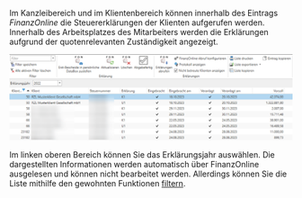 Im Kanzleibereich und im Klientenbereich können innerhalb des Eintrags
*FinanzOnline* die Steuererklärungen der Klienten aufgerufen werden.
Innerhalb des Arbeitsplatzes des Mitarbeiters werden die Erklärungen
aufgrund der quotenrelevanten Zuständigkeit angezeigt.

![Aufruf Erklärungen](<img/image158.png>)

Im linken oberen Bereich können Sie das Erklärungsjahr auswählen. Die
dargestellten Informationen werden automatisch über FinanzOnline
ausgelesen und können nicht bearbeitet werden. Allerdings können Sie die Liste mithilfe den gewohnten Funktionen
[filtern](../Allgemeine%20Programmbedienung/Programmstart%20und%20mögliche%20Funktionen.md/#moglichkeiten-der-listengestaltung).